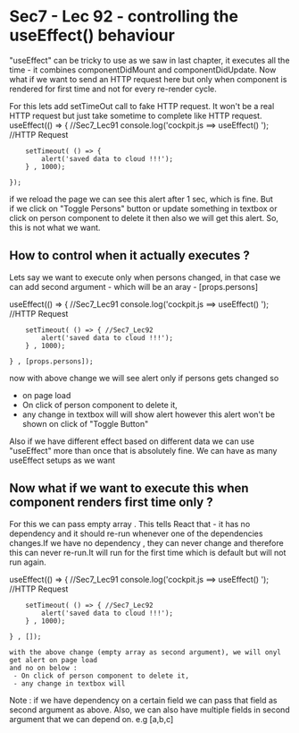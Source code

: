 Sec7 - Lec 92 - controlling the useEffect() behaviour
======================================================

"useEffect" can be tricky to use as we saw in last chapter, it executes all the time - it combines 
componentDidMount and componentDidUpdate. Now what if we want to send an HTTP request here but only when component is rendered for first time and not for every re-render cycle.

For this lets add setTimeOut call to fake HTTP request. It won't be a real HTTP request but just take sometime to complete like HTTP request.
    useEffect(() => {   //Sec7_Lec91
        console.log('cockpit.js ==> useEffect() ');
        //HTTP Request

        setTimeout( () => {
            alert('saved data to cloud !!!');
        } , 1000);

    });

if we reload the page we can see this alert after 1 sec, which is fine. But     
if we click on "Toggle Persons" button or update something in textbox or click on person component to delete it then also we will get this alert. So, this is not what we want.

How to control when it actually executes ?
------------------------------------------
Lets say we want to execute only when persons changed, in that case we can add second argument - 
which will be an aray - [props.persons]

 useEffect(() => {   //Sec7_Lec91
        console.log('cockpit.js ==> useEffect() ');
        //HTTP Request

        setTimeout( () => { //Sec7_Lec92
            alert('saved data to cloud !!!');
        } , 1000);

    } , [props.persons]);

now with above change we will see alert only if persons gets changed 
so 
- on page load
- On click of person component to delete it,
- any change in textbox will
 will show alert however this alert won't be shown on click of "Toggle Button"    

Also if we have different effect based on different data we can use "useEffect" more than once
that is absolutely fine. We can have as many useEffect setups as we want

Now what if we want to execute this when component renders first time only ?
-----------------------------------------------------------------------------
For this we can pass empty array . This tells React that - it has no dependency and it should re-run
whenever one of the dependencies changes.If we have no dependency , they can never change and 
therefore this can never re-run.It will run for the first time which is default but will not run again.

useEffect(() => {   //Sec7_Lec91
        console.log('cockpit.js ==> useEffect() ');
        //HTTP Request

        setTimeout( () => { //Sec7_Lec92
            alert('saved data to cloud !!!');
        } , 1000);

    } , []);

    with the above change (empty array as second argument), we will onyl get alert on page load
    and no on below :
     - On click of person component to delete it,
     - any change in textbox will 


Note : if we have dependency on a certain field we can pass that field as second argument as above.
       Also, we can also have multiple fields in second argument that we can depend on.
       e.g [a,b,c]